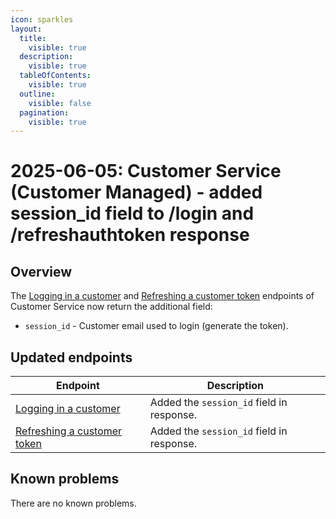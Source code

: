 ```yaml
---
icon: sparkles
layout:
  title:
    visible: true
  description:
    visible: true
  tableOfContents:
    visible: true
  outline:
    visible: false
  pagination:
    visible: true
---
```


# 2025-06-05: Customer Service (Customer Managed) - added session_id field to /login and /refreshauthtoken response

## Overview

The [Logging in a customer](https://developer.emporix.io/api-references/api-guides-and-references/companies-and-customers/customer-management/api-reference/authentication-and-authorization#post-customer-tenant-login) and [Refreshing a customer token](https://developer.emporix.io/api-references/api-guides-and-references/companies-and-customers/customer-management/api-reference/authentication-and-authorization#get-customer-tenant-refreshauthtoken) endpoints of Customer Service now return the additional field:
* `session_id` - Customer email used to login (generate the token).

## Updated endpoints

| Endpoint                                                                                          | Description                               |
|---------------------------------------------------------------------------------------------------|-------------------------------------------|
| [Logging in a customer](https://developer.emporix.io/api-references/api-guides-and-references/companies-and-customers/customer-management/api-reference/authentication-and-authorization#post-customer-tenant-login)               | Added the `session_id` field in response. |
| [Refreshing a customer token](https://developer.emporix.io/api-references/api-guides-and-references/companies-and-customers/customer-management/api-reference/authentication-and-authorization#get-customer-tenant-refreshauthtoken)              | Added the `session_id` field in response. |

## Known problems

There are no known problems.